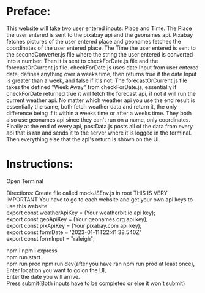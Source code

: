 # Preface:
This website will take two user entered inputs: Place and Time. 
The Place the user entered is sent to the pixabay api and the geonames api. Pixabay fetches pictures of the user entered place and geonames fetches the coordinates of the user entered place. 
The Time the user entered is sent to the secondConverter.js file where the string the user entered is converted into a number. Then it is sent to checkForDate.js file and the   forecastOrCurrent.js file. checkForDate.js uses date Input from user entered date, defines anything over a weeks time, then returns true if the date Input is greater than a week, and   false if it's not. The forecastOrCurrent.js file takes the defined "Week Away" from checkForDate.js, essentially if checkForDate returned true it will fetch the forecast api, if not   it will run the current weather api. No matter which weather api you use the end result is essentially the same, both fetch weather data and return it, the only difference being if   it within a weeks time or after a weeks time. They both also use geonames api since they can't run on a name, only coordinates. Finally at the end of every api, postData.js posts all   of the data from every api that is ran and sends it to the server where it is logged in the terminal. Then everything else that the api's return is shown on the UI.  

# Instructions:  
Open Terminal  

Directions:
Create file called mockJSEnv.js in root THIS IS VERY IMPORTANT
You have to go to each website and get your own api keys to use this website.  
export const weatherApiKey = (Your weatherbit.io api key);  
export const geoApiKey = (Your geonames.org api key);  
export const pixApiKey = (Your pixabay.com api key);  
export const formDate = '2023-01-11T22:41:38.540Z'  
export const formInput = "raleigh";  

npm i 
npm i express  
npm run start  
npm run prod
npm run dev(after you have ran npm run prod at least once),  
Enter location you want to go on the UI,  
Enter the date you will arrive.  
Press submit(Both inputs have to be completed or else it won't submit)  